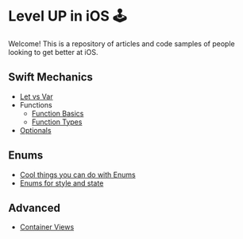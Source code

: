 # Level UP in iOS 🕹

Welcome! This is a repository of articles and code samples of people looking to get better at iOS.

## Swift Mechanics
- [Let vs Var](https://github.com/jrasmusson/level-up-ios/blob/master/mechanics/basics/let-vs-var.md)
- Functions
  - [Function Basics](https://github.com/jrasmusson/level-up-ios/blob/master/mechanics/functions/functions.md)
  - [Function Types](https://github.com/jrasmusson/level-up-ios/blob/master/mechanics/functions/function-types.md)
- [Optionals](https://github.com/jrasmusson/level-up-ios/blob/master/mechanics/optionals/optionals.md)

## Enums
- [Cool things you can do with Enums](https://github.com/jrasmusson/level-up-ios/blob/master/basics/enums/cool-things.md)
- [Enums for style and state](https://github.com/jrasmusson/level-up-ios/blob/master/basics/enums/enums-style-state.md)
 
 
 ## Advanced
 
 - [Container Views](https://github.com/jrasmusson/level-up-ios/blob/master/advanced/container-view/container-views.md)
